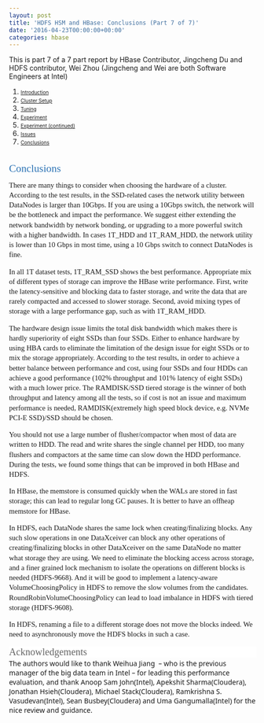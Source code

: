 ```yaml
---
layout: post
title: 'HDFS HSM and HBase: Conclusions (Part 7 of 7)'
date: '2016-04-23T00:00:00+00:00'
categories: hbase
---
```

<p>This is part 7 of a 7 part report by HBase Contributor, Jingcheng Du and HDFS contributor, Wei Zhou (Jingcheng and Wei are both Software Engineers at Intel) &nbsp;</p> 
  <ol> 
    <li><a href="https://blogs.apache.org/hbase/entry/hdfs_hsm_and_hbase_part"><font size="1">Introduction</font></a></li> 
    <li><a href="https://blogs.apache.org/hbase/entry/hdfs_hsm_and_hbase_cluster"><font size="1">Cluster Setup</font></a></li> 
    <li><a href="https://blogs.apache.org/hbase/entry/hdfs_hsm_and_hbase_tuning"><font size="1">Tuning</font></a></li> 
    <li><a href="https://blogs.apache.org/hbase/entry/hdfs_hsm_and_hbase_cluster1"><font size="1">Experiment</font></a></li> 
    <li><a href="https://blogs.apache.org/hbase/entry/hdfs_hsm_and_hbase_cluster2"><font size="1">Experiment (continued)</font></a></li> 
    <li><a href="https://blogs.apache.org/hbase/entry/hdfs_hsm_and_hbase_cluster3"><font size="1">Issues</font></a></li> 
    <li><a href="https://blogs.apache.org/hbase/entry/hdfs_hsm_and_hbase_cluster4"><font size="1">Conclusions</font></a></li> 
  </ol> 
  <h1 id="docs-internal-guid-e0c923be-4055-f0b1-398c-54b8773a9c47" style="line-height: 1.38; margin-top: 24pt; margin-bottom: 6pt;" dir="ltr"><span style="font-size: 21.3333px; font-family: Calibri; color: #2e74b5; font-weight: 400; vertical-align: baseline; background-color: transparent;">Conclusions</span></h1> 
  <p style="line-height: 1.38; margin-top: 0pt; margin-bottom: 0pt;" dir="ltr"><span style="font-size: 14.6667px; font-family: Calibri; vertical-align: baseline; background-color: transparent;">There are many things to consider when choosing the hardware of a cluster. According to the test results, in the SSD-related cases the network utility between DataNodes is larger than 10Gbps. If you are using a 10Gbps switch, the network will be the bottleneck and impact the performance. We suggest either extending the network bandwidth by network bonding, or upgrading to a more powerful switch with a higher bandwidth. In cases 1T_HDD and 1T_RAM_HDD, the network utility is lower than 10 Gbps in most time, using a 10 Gbps switch to connect DataNodes is fine.</span></p> 
  <p> </p> 
  <p style="line-height: 1.38; margin-top: 0pt; margin-bottom: 0pt;" dir="ltr"><span style="font-size: 14.6667px; font-family: Calibri; vertical-align: baseline; background-color: transparent;"> </span></p> 
  <p style="line-height: 1.38; margin-top: 0pt; margin-bottom: 0pt;" dir="ltr"><span style="font-size: 14.6667px; font-family: Calibri; vertical-align: baseline; background-color: transparent;">In all 1T dataset tests, 1T_RAM_SSD shows the best performance. Appropriate mix of different types of storage can improve the HBase write performance. First, write the latency-sensitive and blocking data to faster storage, and write the data that are rarely compacted and accessed to slower storage. Second, avoid mixing types of storage with a large performance gap, such as with 1T_RAM_HDD.</span></p> 
  <p> </p> 
  <p style="line-height: 1.38; margin-top: 0pt; margin-bottom: 0pt;" dir="ltr"><span style="font-size: 14.6667px; font-family: Calibri; vertical-align: baseline; background-color: transparent;"> </span></p> 
  <p style="line-height: 1.38; margin-top: 0pt; margin-bottom: 0pt;" dir="ltr"><span style="font-size: 14.6667px; font-family: Calibri; vertical-align: baseline; background-color: transparent;">The hardware design issue limits the total disk bandwidth which makes there is hardly superiority of eight SSDs than four SSDs. Either to enhance hardware by using HBA cards to eliminate the limitation of the design issue for eight SSDs or to mix the storage appropriately. According to the test results, in order to achieve a better balance between performance and cost, using four SSDs and four HDDs can achieve a good performance (102% throughput and 101% latency of eight SSDs) with a much lower price. The RAMDISK/SSD tiered storage is the winner of both throughput and latency among all the tests, so if cost is not an issue and maximum performance is needed, RAMDISK(extremely high speed block device, e.g. NVMe PCI-E SSD)/SSD should be chosen.</span></p> 
  <p> </p> 
  <p style="line-height: 1.38; margin-top: 0pt; margin-bottom: 0pt;" dir="ltr"><span style="font-size: 14.6667px; font-family: Calibri; vertical-align: baseline; background-color: transparent;"> </span></p> 
  <p style="line-height: 1.38; margin-top: 0pt; margin-bottom: 0pt;" dir="ltr"><span style="font-size: 14.6667px; font-family: Calibri; vertical-align: baseline; background-color: transparent;">You should not use a large number of flusher/compactor when most of data are written to HDD. The read and write shares the single channel per HDD, too many flushers and compactors at the same time can slow down the HDD performance.</span></p> 
  <p style="line-height: 1.38; margin-top: 0pt; margin-bottom: 0pt;" dir="ltr"><span style="font-size: 14.6667px; font-family: Calibri; vertical-align: baseline; background-color: transparent;"> </span></p> 
  <p style="line-height: 1.38; margin-top: 0pt; margin-bottom: 0pt;" dir="ltr"><span style="font-size: 14.6667px; font-family: Calibri; vertical-align: baseline; background-color: transparent;">During the tests, we found some things that can be improved in both HBase and HDFS.</span></p> 
  <p> </p> 
  <p style="line-height: 1.38; margin-top: 0pt; margin-bottom: 0pt;" dir="ltr"><span style="font-size: 14.6667px; font-family: Calibri; vertical-align: baseline; background-color: transparent;">In HBase, the memstore is consumed quickly when the WALs are stored in fast storage; this can lead to regular long GC pauses. It is better to have an offheap memstore for HBase.</span></p> 
  <p> </p> 
  <p style="line-height: 1.38; margin-top: 0pt; margin-bottom: 0pt;" dir="ltr"><span style="font-size: 14.6667px; font-family: Calibri; vertical-align: baseline; background-color: transparent;">In HDFS, each DataNode shares the same lock when creating/finalizing blocks. Any such slow operations in one DataXceiver can block any other operations of creating/finalizing blocks in other DataXceiver on the same DataNode no matter what storage they are using. We need to eliminate the blocking access across storage, and a finer grained lock mechanism to isolate the operations on different blocks is needed (HDFS-9668). And it will be good to implement a latency-aware VolumeChoosingPolicy in HDFS to remove the slow volumes from the candidates.</span></p> 
  <p style="line-height: 1.38; margin-top: 0pt; margin-bottom: 0pt;" dir="ltr"><span style="font-size: 14.6667px; font-family: Calibri; vertical-align: baseline; background-color: transparent;">RoundRobinVolumeChoosingPolicy can lead to load imbalance in HDFS with tiered storage (HDFS-9608).</span></p> 
  <p> </p> 
  <p style="line-height: 1.38; margin-top: 0pt; margin-bottom: 0pt;" dir="ltr"><span style="font-size: 14.6667px; font-family: Calibri; vertical-align: baseline; background-color: transparent;">In HDFS, renaming a file to a different storage does not move the blocks indeed. We need to asynchronously move the HDFS blocks in such a case.</span></p> 
  <p style="margin-right: 0in; margin-bottom: 2pt; margin-left: 0in; background: white none repeat scroll 0% 0%;" class="MsoNormal"> <span style="font-size: 15pt; font-family: CalibreWeb-Regular; color: #666666;">Acknowledgements</span></p> <span style="font-family: &quot;Segoe UI&quot;, sans-serif;">The
 authors would like to thank Weihua Jiang&nbsp;&nbsp;– who is the previous manager
 of the big data team in Intel – for leading this performance 
evaluation, and thank Anoop
 Sam John(Intel), Apekshit Sharma(Cloudera), Jonathan Hsieh(Cloudera), 
Michael Stack(Cloudera), Ramkrishna S. Vasudevan(Intel), Sean 
Busbey(Cloudera) and Uma Gangumalla(Intel) for the nice review and 
guidance.</span> 
  <p> </p> 
  <p style="line-height: 1.284; margin-top: 0pt; margin-bottom: 0pt;" dir="ltr"><span style="font-size: 14.6667px; font-family: Calibri; vertical-align: baseline; background-color: transparent;"></span></p>
